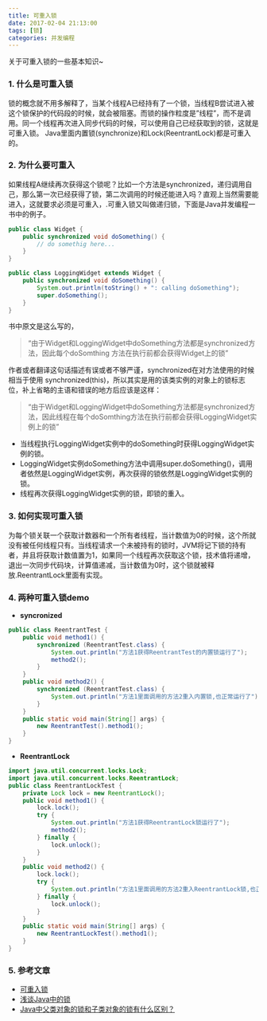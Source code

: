 ```yaml
---
title: 可重入锁
date: 2017-02-04 21:13:00
tags: [锁]
categories: 并发编程
---
```

关于可重入锁的一些基本知识~
### 1. 什么是可重入锁
锁的概念就不用多解释了，当某个线程A已经持有了一个锁，当线程B尝试进入被这个锁保护的代码段的时候，就会被阻塞。而锁的操作粒度是”线程”，而不是调用。同一个线程再次进入同步代码的时候，可以使用自己已经获取到的锁，这就是可重入锁。
Java里面内置锁(synchronize)和Lock(ReentrantLock)都是可重入的。<!--more-->
### 2. 为什么要可重入
如果线程A继续再次获得这个锁呢？比如一个方法是synchronized，递归调用自己，那么第一次已经获得了锁，第二次调用的时候还能进入吗？直观上当然需要能进入，这就要求必须是可重入，.可重入锁又叫做递归锁，下面是Java并发编程一书中的例子。
```java
public class Widget {
    public synchronized void doSomething() {
        // do somethig here...
    }
}

public class LoggingWidget extends Widget {
    public synchronized void doSomething() {
        System.out.println(toString() + ": calling doSomething");
        super.doSomething();
    }
}
```
书中原文是这么写的，
> “由于Widget和LoggingWidget中doSomething方法都是synchronized方法，因此每个doSomthing 方法在执行前都会获得Widget上的锁”

作者或者翻译这句话描述有误或者不够严谨，synchronized在对方法使用的时候相当于使用 synchronized(this)，所以其实是用的该类实例的对象上的锁标志位，补上省略的主语和错误的地方后应该是这样：
> “由于Widget和LoggingWidget中doSomething方法都是synchronized方法，因此线程在每个doSomthing方法在执行前都会获得LoggingWidget实例上的锁”

- 当线程执行LoggingWidget实例中的doSomething时获得LoggingWidget实例的锁。
- LoggingWidget实例doSomething方法中调用super.doSomething()，调用者依然是LoggingWidget实例，再次获得的锁依然是LoggingWidget实例的锁。
- 线程再次获得LoggingWidget实例的锁，即锁的重入。

### 3. 如何实现可重入锁
为每个锁关联一个获取计数器和一个所有者线程，当计数值为0的时候，这个所就没有被任何线程只有。当线程请求一个未被持有的锁时，JVM将记下锁的持有者，并且将获取计数值置为1，如果同一个线程再次获取这个锁，技术值将递增，退出一次同步代码块，计算值递减，当计数值为0时，这个锁就被释放.ReentrantLock里面有实现。

### 4. 两种可重入锁demo
- **syncronized**
```java
public class ReentrantTest {
    public void method1() {
        synchronized (ReentrantTest.class) {
            System.out.println("方法1获得ReentrantTest的内置锁运行了");
            method2();
        }
    }
    public void method2() {
        synchronized (ReentrantTest.class) {
            System.out.println("方法1里面调用的方法2重入内置锁,也正常运行了");
        }
    }
    public static void main(String[] args) {
        new ReentrantTest().method1();
    }
}
```
- **ReentrantLock**
```java
import java.util.concurrent.locks.Lock;
import java.util.concurrent.locks.ReentrantLock;
public class ReentrantLockTest {
    private Lock lock = new ReentrantLock();
    public void method1() {
        lock.lock();
        try {
            System.out.println("方法1获得ReentrantLock锁运行了");
            method2();
        } finally {
            lock.unlock();
        }
    }
    public void method2() {
        lock.lock();
        try {
            System.out.println("方法1里面调用的方法2重入ReentrantLock锁,也正常运行了");
        } finally {
            lock.unlock();
        }
    }
    public static void main(String[] args) {
        new ReentrantLockTest().method1();
    }
}
```
### 5. 参考文章

- [可重入锁](http://blog.csdn.net/johnking123/article/details/50043961)
- [浅谈Java中的锁](http://zhwbqd.github.io/2015/02/13/lock-in-java.html)
- [Java中父类对象的锁和子类对象的锁有什么区别？](https://www.zhihu.com/question/28113814)